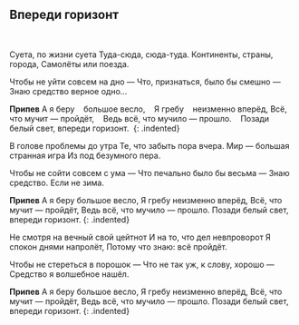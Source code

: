 ﻿---
layout: lyrics
---

## Впереди горизонт

<span class="Dm7"></span>&nbsp;

Суета, по ж<span class="Em"></span>изни сует<span class="Am7"></span>а
Туда-сюд<span class="Fmaj7"></span>а, сюда-туд<span class="Dm7"></span>а.
Континенты, стр<span class="Em"></span>аны, город<span class="Am7"></span>а,
Самолёты <span class="Fmaj7"></span>или поезд<span class="Dm7"></span>а.

Чтобы не уйт<span class="Em"></span>и совсем на дн<span class="Am7"></span>о —
Что, признаться, б<span class="Fmaj7"></span>ыло бы смешн<span class="Dm7"></span>о —
Знаю средство в<span class="Em"></span>ерное одн<span class="Am7"></span>о…

**Припев**
А я бер<span class="Dm7"></span>у&nbsp;&nbsp;<span class="Em"></span>&nbsp; большое весл<span class="Am7"></span>о,&nbsp;&nbsp;<span class="C"></span>&nbsp;
Я греб<span class="Dm7"></span>у&nbsp;&nbsp;<span class="Em"></span>&nbsp; неизменно впер<span class="Am7"></span>ёд,
Всё, что мучит — пройд<span class="Dm7"></span>ёт,&nbsp;&nbsp;<span class="G"></span>&nbsp;
Ведь всё, что м<span class="C"></span>учил<span class="Em"></span>о — прошл<span class="A5"></span>о.&nbsp;&nbsp;<span class="Dm7"></span>&nbsp;
Позади белый св<span class="Em"></span>ет, впереди гориз<span class="Am"></span>онт.<span class="Dm7"></span>&nbsp;
{: .indented}

В голове проблемы до утра
Те, что забыть пора вчера.
Мир — большая странная игра
Из под безумного пера.

Чтобы не сойти совсем с ума —
Что печально было бы весьма —
Знаю средство. Если не зима.

**Припев**
А я беру большое весло,
Я гребу неизменно вперёд,
Всё, что мучит — пройдёт,
Ведь всё, что мучило — прошло.
Позади белый свет, впереди горизонт.
{: .indented}

Не смотря на вечный свой цейтнот
И на то, что дел невпроворот
Я спокон днями напролёт,
Потому что знаю: всё пройдёт.

Чтобы не стереться в порошок —
Что не так уж, к слову, хорошо —
Средство я волшебное нашёл.

**Припев**
А я беру большое весло,
Я гребу неизменно вперёд,
Всё, что мучит — пройдёт,
Ведь всё, что мучило — прошло.
Позади белый свет, впереди горизонт.
{: .indented}
